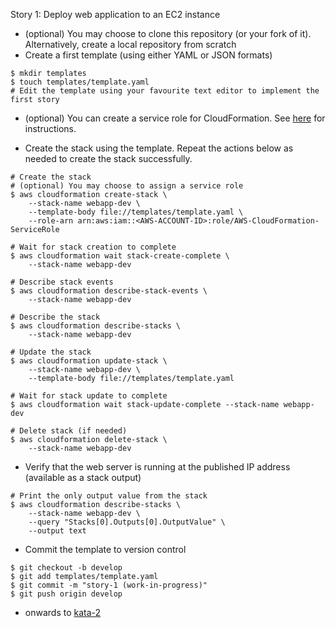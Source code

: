 
Story 1: Deploy web application to an EC2 instance

- (optional) You may choose to clone this repository (or your fork of it). Alternatively, create a local repository from scratch
- Create a first template (using either YAML or JSON formats)

```
$ mkdir templates
$ touch templates/template.yaml
# Edit the template using your favourite text editor to implement the first story 

```

- (optional) You can create a service role for CloudFormation. See [here](../../service-role/HOW-TO.md) for instructions.

- Create the stack using the template. Repeat the actions below as needed to create the stack successfully.

```
# Create the stack
# (optional) You may choose to assign a service role
$ aws cloudformation create-stack \
    --stack-name webapp-dev \
    --template-body file://templates/template.yaml \
    --role-arn arn:aws:iam::<AWS-ACCOUNT-ID>:role/AWS-CloudFormation-ServiceRole

# Wait for stack creation to complete
$ aws cloudformation wait stack-create-complete \
    --stack-name webapp-dev

# Describe stack events    
$ aws cloudformation describe-stack-events \
    --stack-name webapp-dev

# Describe the stack
$ aws cloudformation describe-stacks \
    --stack-name webapp-dev
    
# Update the stack
$ aws cloudformation update-stack \
    --stack-name webapp-dev \
    --template-body file://templates/template.yaml
    
# Wait for stack update to complete
$ aws cloudformation wait stack-update-complete --stack-name webapp-dev    

# Delete stack (if needed)
$ aws cloudformation delete-stack \
    --stack-name webapp-dev

```  

- Verify that the web server is running at the published IP address (available as a stack output)

```    
# Print the only output value from the stack
$ aws cloudformation describe-stacks \
    --stack-name webapp-dev \
    --query "Stacks[0].Outputs[0].OutputValue" \
    --output text

```

- Commit the template to version control

```
$ git checkout -b develop
$ git add templates/template.yaml
$ git commit -m "story-1 (work-in-progress)"
$ git push origin develop

```

- onwards to [kata-2](../kata-2/HOW-TO.md)